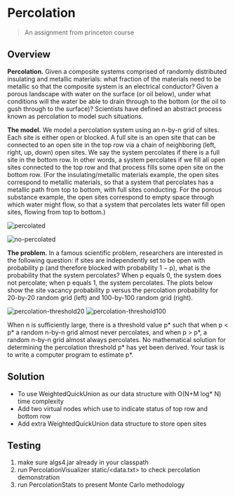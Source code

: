 # Percolation 

> An assignment from princeton course

## Overview

**Percolation.** Given a composite systems comprised of randomly distributed insulating and metallic materials: what fraction of the materials need to be metallic so that the composite system is an electrical conductor? Given a porous landscape with water on the surface (or oil below), under what conditions will the water be able to drain through to the bottom (or the oil to gush through to the surface)? Scientists have defined an abstract process known as percolation to model such situations.

**The model.** We model a percolation system using an n-by-n grid of sites. Each site is either open or blocked. A full site is an open site that can be connected to an open site in the top row via a chain of neighboring (left, right, up, down) open sites. We say the system percolates if there is a full site in the bottom row. In other words, a system percolates if we fill all open sites connected to the top row and that process fills some open site on the bottom row. (For the insulating/metallic materials example, the open sites correspond to metallic materials, so that a system that percolates has a metallic path from top to bottom, with full sites conducting. For the porous substance example, the open sites correspond to empty space through which water might flow, so that a system that percolates lets water fill open sites, flowing from top to bottom.)

![percolated](https://coursera.cs.princeton.edu/algs4/assignments/percolation/percolates-yes.png)


![no-percolated](https://coursera.cs.princeton.edu/algs4/assignments/percolation/percolates-no.png)

**The problem.** In a famous scientific problem, researchers are interested in the following question: if sites are independently set to be open with probability p (and therefore blocked with probability 1 − p), what is the probability that the system percolates? When p equals 0, the system does not percolate; when p equals 1, the system percolates. The plots below show the site vacancy probability p versus the percolation probability for 20-by-20 random grid (left) and 100-by-100 random grid (right).
 
 ![percolation-threshold20](https://coursera.cs.princeton.edu/algs4/assignments/percolation/percolation-threshold20.png)
 ![percolation-threshold100](https://coursera.cs.princeton.edu/algs4/assignments/percolation/percolation-threshold100.png)
 
When n is sufficiently large, there is a threshold value p* such that when p < p* a random n-by-n grid almost never percolates, and when p > p*, a random n-by-n grid almost always percolates. No mathematical solution for determining the percolation threshold p* has yet been derived. Your task is to write a computer program to estimate p*.


## Solution

* To use WeightedQuickUnion as our data structure with O(N+M log* N) time complexity
* Add two virtual nodes which use to indicate status of top row and bottom row
* Add extra WeightedQuickUnion data structure to store open sites 

## Testing

1. make sure algs4.jar already in your classpath
2. run PercolationVisualizer static/<data.txt> to check percolation demonstration
3. run PercolationStats to present Monte Carlo methodology

